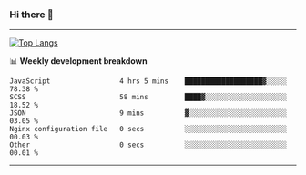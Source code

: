 ### Hi there 👋

-------
[![Top Langs](https://github-readme-stats.vercel.app/api/top-langs/?username=ashish-r)](https://github.com/anuraghazra/github-readme-stats)

📊 **Weekly development breakdown**
<!--START_SECTION:waka-->

```text
JavaScript                 4 hrs 5 mins    ███████████████████▓░░░░░   78.38 %
SCSS                       58 mins         ████▓░░░░░░░░░░░░░░░░░░░░   18.52 %
JSON                       9 mins          ▓░░░░░░░░░░░░░░░░░░░░░░░░   03.05 %
Nginx configuration file   0 secs          ░░░░░░░░░░░░░░░░░░░░░░░░░   00.03 %
Other                      0 secs          ░░░░░░░░░░░░░░░░░░░░░░░░░   00.01 %
```

<!--END_SECTION:waka-->
-------

<!--
**ashish-r/ashish-r** is a ✨ _special_ ✨ repository because its `README.md` (this file) appears on your GitHub profile.

Here are some ideas to get you started:

- 🔭 I’m currently working on ...
- 🌱 I’m currently learning ...
- 👯 I’m looking to collaborate on ...
- 🤔 I’m looking for help with ...
- 💬 Ask me about ...
- 📫 How to reach me: ...
- 😄 Pronouns: ...
- ⚡ Fun fact: ...
-->

